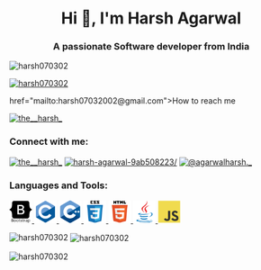 <h1 align="center">Hi 👋, I'm Harsh Agarwal</h1>
<h3 align="center">A passionate Software developer from India</h3>

<p align="left"> <img src="https://komarev.com/ghpvc/?username=harsh070302&label=Profile%20views&color=0e75b6&style=flat" alt="harsh070302" /> </p>

<p align="left"> <a href="https://github.com/ryo-ma/github-profile-trophy"><img src="https://github-profile-trophy.vercel.app/?username=harsh070302" alt="harsh070302" /></a> </p>
<p> href="mailto:harsh07032002@gmail.com">How to reach me<a harsh07032002@gmail.com</a></p>

<p align="left"> <a href="https://twitter.com/the__harsh_" target="blank"><img src="https://img.shields.io/twitter/follow/the__harsh_?logo=twitter&style=for-the-badge" alt="the__harsh_" /></a> </p>

<h3 align="left">Connect with me:</h3>
<p align="left">
<a href="https://twitter.com/the__harsh_" target="blank"><img align="center" src="https://raw.githubusercontent.com/rahuldkjain/github-profile-readme-generator/master/src/images/icons/Social/twitter.svg" alt="the__harsh_" height="30" width="40" /></a>
<a href="https://linkedin.com/in/harsh-agarwal-9ab508223/" target="blank"><img align="center" src="https://raw.githubusercontent.com/rahuldkjain/github-profile-readme-generator/master/src/images/icons/Social/linked-in-alt.svg" alt="harsh-agarwal-9ab508223/" height="30" width="40" /></a>
<a href="https://instagram.com/agarwalharsh._" target="blank"><img align="center" src="https://raw.githubusercontent.com/rahuldkjain/github-profile-readme-generator/master/src/images/icons/Social/instagram.svg" alt="@agarwalharsh._" height="30" width="40" /></a>
</p>

<h3 align="left">Languages and Tools:</h3>
<p align="left"> <a href="https://getbootstrap.com" target="_blank" rel="noreferrer"> <img src="https://raw.githubusercontent.com/devicons/devicon/master/icons/bootstrap/bootstrap-plain-wordmark.svg" alt="bootstrap" width="40" height="40"/> </a> <a href="https://www.cprogramming.com/" target="_blank" rel="noreferrer"> <img src="https://raw.githubusercontent.com/devicons/devicon/master/icons/c/c-original.svg" alt="c" width="40" height="40"/> </a> <a href="https://www.w3schools.com/cpp/" target="_blank" rel="noreferrer"> <img src="https://raw.githubusercontent.com/devicons/devicon/master/icons/cplusplus/cplusplus-original.svg" alt="cplusplus" width="40" height="40"/> </a> <a href="https://www.w3schools.com/css/" target="_blank" rel="noreferrer"> <img src="https://raw.githubusercontent.com/devicons/devicon/master/icons/css3/css3-original-wordmark.svg" alt="css3" width="40" height="40"/> </a> <a href="https://www.w3.org/html/" target="_blank" rel="noreferrer"> <img src="https://raw.githubusercontent.com/devicons/devicon/master/icons/html5/html5-original-wordmark.svg" alt="html5" width="40" height="40"/> </a> <a href="https://www.java.com" target="_blank" rel="noreferrer"> <img src="https://raw.githubusercontent.com/devicons/devicon/master/icons/java/java-original.svg" alt="java" width="40" height="40"/> </a> <a href="https://developer.mozilla.org/en-US/docs/Web/JavaScript" target="_blank" rel="noreferrer"> <img src="https://raw.githubusercontent.com/devicons/devicon/master/icons/javascript/javascript-original.svg" alt="javascript" width="40" height="40"/> </a> </p>

<p><img align="left" src="https://github-readme-stats.vercel.app/api/top-langs?username=harsh070302&show_icons=true&locale=en&layout=compact" alt="harsh070302" /></p>

<p>&nbsp;<img align="center" src="https://github-readme-stats.vercel.app/api?username=harsh070302&show_icons=true&locale=en" alt="harsh070302" /></p>

<p><img align="center" src="https://github-readme-streak-stats.herokuapp.com/?user=harsh070302&" alt="harsh070302" /></p>
